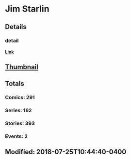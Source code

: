 # Jim  Starlin 
## Details
### detail
#### [Link](http://marvel.com/comics/creators/146/jim_starlin?utm_campaign=apiRef&utm_source=225578a89fc76f3d20fbffda5d17a88d)
## [Thumbnail](http://i.annihil.us/u/prod/marvel/i/mg/9/20/4bc662ab064f7.jpg)
## Totals
### Comics: 291
### Series: 162
### Stories: 393
### Events: 2
## Modified: 2018-07-25T10:44:40-0400